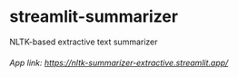 # streamlit-summarizer
NLTK-based extractive text summarizer 

###### App link: https://nltk-summarizer-extractive.streamlit.app/
